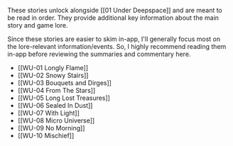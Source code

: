 These stories unlock alongside [[01 Under Deepspace]] and are meant to be read in order. They provide additional key information about the main story and game lore.

Since these stories are easier to skim in-app, I'll generally focus most on the lore-relevant information/events. So, I highly recommend reading them in-app before reviewing the summaries and commentary here.

* [[WU-01 Longly Flame]]
* [[WU-02 Snowy Stairs]]
* [[WU-03 Bouquets and Dirges]]
* [[WU-04 From The Stars]]
* [[WU-05 Long Lost Treasures]]
* [[WU-06 Sealed In Dust]]
* [[WU-07 With Light]]
* [[WU-08 Micro Universe]]
* [[WU-09 No Morning]]
* [[WU-10 Mischief]]